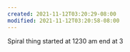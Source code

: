 ```yaml
---
created: 2021-11-12T03:20:29-08:00
modified: 2021-11-12T03:20:58-08:00
---
```


Spiral thing started at 1230 am end at 3
